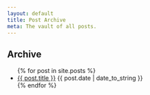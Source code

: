 ```yaml
---
layout: default
title: Post Archive
meta: The vault of all posts.
---
```


<div id="home">
  <h2>Archive</h2>
  <ul class="archive">
    {% for post in site.posts %}
      <li>
      <a href="{{ post.url }}">{{ post.title }}</a>
      <span>{{ post.date | date_to_string }}</span>
      </li>
    {% endfor %}
  </ul>

</div>
